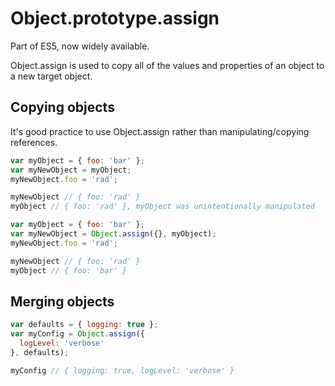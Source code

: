 # Object.prototype.assign

Part of ES5, now widely available.

Object.assign is used to copy all of the values and properties of an object to a new target object.

## Copying objects

It's good practice to use Object.assign rather than manipulating/copying references.

```javascript
var myObject = { foo: 'bar' };
var myNewObject = myObject;
myNewObject.foo = 'rad';

myNewObject // { foo: 'rad' }
myObject // { foo: 'rad' }, myObject was unintentionally manipulated
```

```javascript
var myObject = { foo: 'bar' };
var myNewObject = Object.assign({}, myObject);
myNewObject.foo = 'rad';

myNewObject // { foo: 'rad' }
myObject // { foo: 'bar' }
```

## Merging objects

```javascript
var defaults = { logging: true };
var myConfig = Object.assign({
  logLevel: 'verbose'
}, defaults);

myConfig // { logging: true, logLevel: 'verbose' }
```
